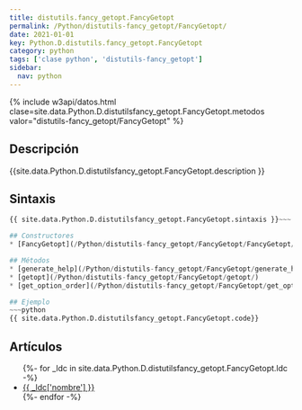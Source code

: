 ```yaml
---
title: distutils.fancy_getopt.FancyGetopt
permalink: /Python/distutils-fancy_getopt/FancyGetopt/
date: 2021-01-01
key: Python.D.distutils.fancy_getopt.FancyGetopt
category: python
tags: ['clase python', 'distutils-fancy_getopt']
sidebar: 
  nav: python
---
```


{% include w3api/datos.html clase=site.data.Python.D.distutilsfancy_getopt.FancyGetopt.metodos valor="distutils-fancy_getopt/FancyGetopt" %}

## Descripción
{{site.data.Python.D.distutilsfancy_getopt.FancyGetopt.description }}

## Sintaxis
~~~python
{{ site.data.Python.D.distutilsfancy_getopt.FancyGetopt.sintaxis }}~~~

## Constructores
* [FancyGetopt](/Python/distutils-fancy_getopt/FancyGetopt/FancyGetopt/)

## Métodos
* [generate_help](/Python/distutils-fancy_getopt/FancyGetopt/generate_help/)
* [getopt](/Python/distutils-fancy_getopt/FancyGetopt/getopt/)
* [get_option_order](/Python/distutils-fancy_getopt/FancyGetopt/get_option_order/)

## Ejemplo
~~~python
{{ site.data.Python.D.distutilsfancy_getopt.FancyGetopt.code}}
~~~

## Artículos
<ul>
{%- for _ldc in site.data.Python.D.distutilsfancy_getopt.FancyGetopt.ldc -%}
   <li>
       <a href="{{_ldc['url'] }}">{{ _ldc['nombre'] }}</a>
   </li>
{%- endfor -%}
</ul>
